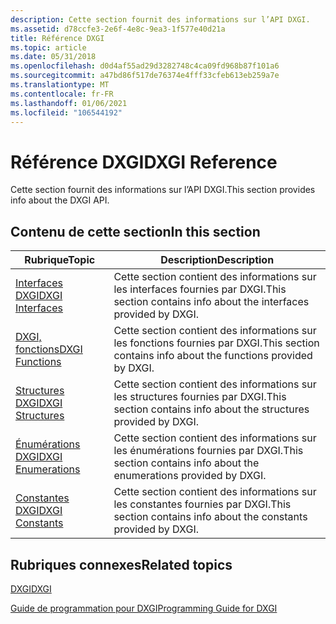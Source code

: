 ```yaml
---
description: Cette section fournit des informations sur l’API DXGI.
ms.assetid: d78ccfe3-2e6f-4e8c-9ea3-1f577e40d21a
title: Référence DXGI
ms.topic: article
ms.date: 05/31/2018
ms.openlocfilehash: d0d4af55ad29d3282748c4ca09fd968b87f101a6
ms.sourcegitcommit: a47bd86f517de76374e4fff33cfeb613eb259a7e
ms.translationtype: MT
ms.contentlocale: fr-FR
ms.lasthandoff: 01/06/2021
ms.locfileid: "106544192"
---
```

# <a name="dxgi-reference"></a><span data-ttu-id="f928d-103">Référence DXGI</span><span class="sxs-lookup"><span data-stu-id="f928d-103">DXGI Reference</span></span>

<span data-ttu-id="f928d-104">Cette section fournit des informations sur l’API DXGI.</span><span class="sxs-lookup"><span data-stu-id="f928d-104">This section provides info about the DXGI API.</span></span>

## <a name="in-this-section"></a><span data-ttu-id="f928d-105">Contenu de cette section</span><span class="sxs-lookup"><span data-stu-id="f928d-105">In this section</span></span>



| <span data-ttu-id="f928d-106">Rubrique</span><span class="sxs-lookup"><span data-stu-id="f928d-106">Topic</span></span>                                                                      | <span data-ttu-id="f928d-107">Description</span><span class="sxs-lookup"><span data-stu-id="f928d-107">Description</span></span>                                                                     |
|----------------------------------------------------------------------------|---------------------------------------------------------------------------------|
| [<span data-ttu-id="f928d-108">Interfaces DXGI</span><span class="sxs-lookup"><span data-stu-id="f928d-108">DXGI Interfaces</span></span>](d3d10-graphics-reference-dxgi-interfaces.md)<br/> | <span data-ttu-id="f928d-109">Cette section contient des informations sur les interfaces fournies par DXGI.</span><span class="sxs-lookup"><span data-stu-id="f928d-109">This section contains info about the interfaces provided by DXGI.</span></span><br/>    |
| [<span data-ttu-id="f928d-110">DXGI, fonctions</span><span class="sxs-lookup"><span data-stu-id="f928d-110">DXGI Functions</span></span>](d3d10-graphics-reference-dxgi-functions.md)<br/>   | <span data-ttu-id="f928d-111">Cette section contient des informations sur les fonctions fournies par DXGI.</span><span class="sxs-lookup"><span data-stu-id="f928d-111">This section contains info about the functions provided by DXGI.</span></span><br/>     |
| [<span data-ttu-id="f928d-112">Structures DXGI</span><span class="sxs-lookup"><span data-stu-id="f928d-112">DXGI Structures</span></span>](d3d10-graphics-reference-dxgi-structures.md)<br/> | <span data-ttu-id="f928d-113">Cette section contient des informations sur les structures fournies par DXGI.</span><span class="sxs-lookup"><span data-stu-id="f928d-113">This section contains info about the structures provided by DXGI.</span></span><br/>    |
| [<span data-ttu-id="f928d-114">Énumérations DXGI</span><span class="sxs-lookup"><span data-stu-id="f928d-114">DXGI Enumerations</span></span>](d3d10-graphics-reference-dxgi-enums.md)<br/>    | <span data-ttu-id="f928d-115">Cette section contient des informations sur les énumérations fournies par DXGI.</span><span class="sxs-lookup"><span data-stu-id="f928d-115">This section contains info about the enumerations provided by DXGI.</span></span> <br/> |
| [<span data-ttu-id="f928d-116">Constantes DXGI</span><span class="sxs-lookup"><span data-stu-id="f928d-116">DXGI Constants</span></span>](d3d10-graphics-reference-dxgi-constants.md)<br/>   | <span data-ttu-id="f928d-117">Cette section contient des informations sur les constantes fournies par DXGI.</span><span class="sxs-lookup"><span data-stu-id="f928d-117">This section contains info about the constants provided by DXGI.</span></span><br/>     |



 

## <a name="related-topics"></a><span data-ttu-id="f928d-118">Rubriques connexes</span><span class="sxs-lookup"><span data-stu-id="f928d-118">Related topics</span></span>

<dl> <dt>

[<span data-ttu-id="f928d-119">DXGI</span><span class="sxs-lookup"><span data-stu-id="f928d-119">DXGI</span></span>](dx-graphics-dxgi.md)
</dt> <dt>

[<span data-ttu-id="f928d-120">Guide de programmation pour DXGI</span><span class="sxs-lookup"><span data-stu-id="f928d-120">Programming Guide for DXGI</span></span>](dx-graphics-dxgi-overviews.md)
</dt> </dl>

 

 




